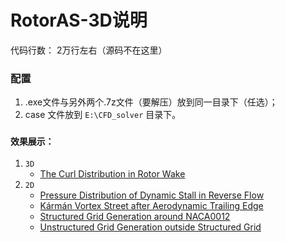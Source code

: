 # RotorAS-3D说明
代码行数： 2万行左右（源码不在这里）
### 配置
1.  .exe文件与另外两个.7z文件（要解压）放到同一目录下（任选）；
2.  case 文件放到 `E:\CFD_solver` 目录下。

### `效果展示：`
1. `3D`
   - [The Curl Distribution in Rotor Wake](http://v.youku.com/v_show/id_XMTY0NzM1MDQyMA==.html)
2. `2D`
   - [Pressure Distribution of Dynamic Stall in Reverse Flow](http://v.youku.com/v_show/id_XMTYxOTU0MzQ5Mg==.html)</br>
   - [Kármán Vortex Street after Aerodynamic Trailing Edge](http://v.youku.com/v_show/id_XMTYxOTU0MzgyNA==.html)</br>
   - [Structured Grid Generation around NACA0012](http://v.youku.com/v_show/id_XMTYxOTU0NDUzMg==.html)</br>
   - [Unstructured Grid Generation outside Structured Grid](http://v.youku.com/v_show/id_XMTYxOTU0NDc2OA==.html)

